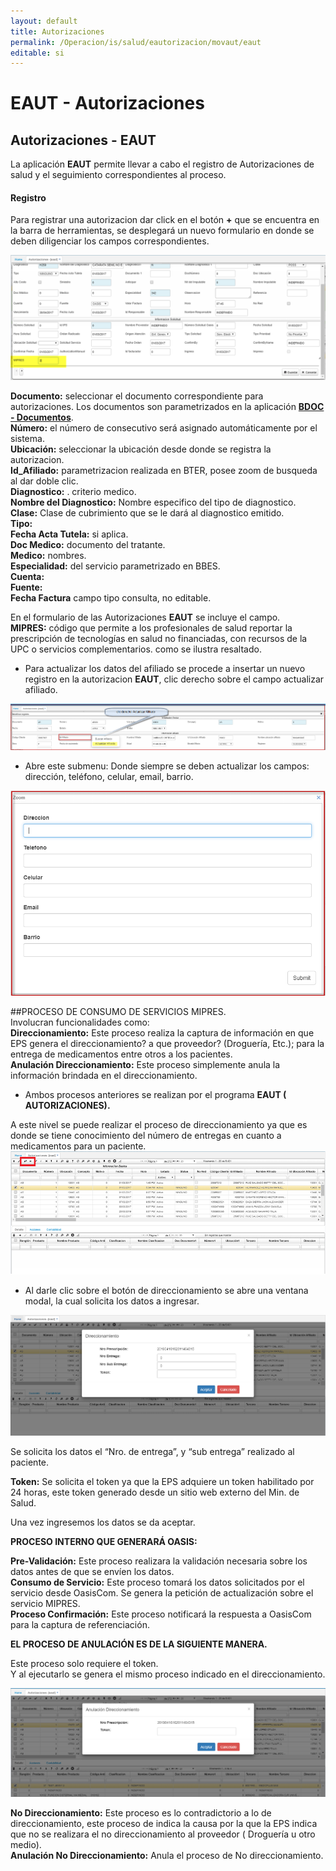 ```yaml
---
layout: default
title: Autorizaciones
permalink: /Operacion/is/salud/eautorizacion/movaut/eaut
editable: si
---
```


# EAUT - Autorizaciones  

## Autorizaciones - EAUT  

La aplicación **EAUT** permite llevar a cabo el registro de Autorizaciones de salud y el seguimiento correspondientes al proceso.  


#### **Registro**
Para registrar una autorizacion dar click en el botón **+** que se encuentra en la barra de herramientas, se desplegará un nuevo formulario en donde se deben diligenciar los campos correspondientes.  

![Nuevo formulario EAUT - Autorizaciones](eaut1.png)  

**Documento:** seleccionar el documento correspondiente para autorizaciones. Los documentos son parametrizados en la aplicación [**BDOC - Documentos**](http://docs.oasiscom.com/Operacion/common/bsistema/bdoc).  
**Número:** el número de consecutivo será asignado automáticamente por el sistema.  
**Ubicación:** seleccionar la ubicación desde donde se registra la autorizacion.  
**Id_Afiliado:** parametrizacion realizada en BTER, posee zoom de busqueda al dar doble clic.  
**Diagnostico:** .  criterio medico.  
**Nombre del Diagnostico:** Nombre especifico del tipo de diagnostico.  
**Clase:** Clase de cubrimiento que se le dará al diagnostico emitido.  
**Tipo:**  
**Fecha Acta Tutela:** si aplica.  
**Doc Medico:** documento del tratante.  
**Medico:**  nombres.  
**Especialidad:**  del servicio parametrizado en BBES.  
**Cuenta:**  
**Fuente:**  
**Fecha Factura**  campo tipo consulta, no editable.  

En el formulario de las Autorizaciones  **EAUT** se incluye el campo.  
**MIPRES:** código que permite a los profesionales de salud reportar la prescripción de tecnologías en salud no financiadas, con recursos de la UPC o servicios complementarios. como se ilustra resaltado.  

* Para actualizar los datos del afiliado se procede a insertar un nuevo registro en la autorizacion **EAUT**, clic derecho sobre el campo actualizar afiliado.  

![](eaut3.png)  
* Abre este submenu:
	Donde siempre se deben actualizar los campos: dirección, teléfono, celular, email, barrio.  
    
![](eaut4.png)  

##PROCESO DE CONSUMO DE SERVICIOS MIPRES.  
Involucran funcionalidades como:  
**Direccionamiento:** Este proceso realiza la captura de información en que EPS genera el direccionamiento? a que proveedor? (Droguería, Etc.); para la entrega de medicamentos entre otros a los pacientes.  
**Anulación Direccionamiento:** Este proceso simplemente anula la información brindada en el direccionamiento.  

* Ambos procesos anteriores se realizan por el programa **EAUT ( AUTORIZACIONES).**  

A este nivel se puede realizar el proceso de direccionamiento ya que es donde se tiene conocimiento del número de entregas en cuanto a medicamentos para un paciente.  
![](eaut7.png)  

* Al darle clic sobre el botón de direccionamiento se abre una ventana modal, la cual solicita los datos a ingresar.  

![](eaut8.png)  

Se solicita los datos el “Nro. de entrega”, y “sub entrega” realizado al paciente.	 

**Token:** Se solicita el token ya que la EPS adquiere un token habilitado por 24 horas, este token generado desde un sitio web externo del Min. de Salud.  

Una vez ingresemos los datos se da aceptar.  

**PROCESO INTERNO QUE GENERARÁ OASIS:**	

**Pre-Validación:** Este proceso realizara la validación necesaria sobre los datos antes de que se envíen los datos.  
**Consumo de Servicio:** Este proceso tomará los datos solicitados por el servicio desde OasisCom. Se genera la petición de actualización sobre el servicio MIPRES.   
**Proceso Confirmación:** Este proceso notificará la respuesta a OasisCom para la captura de referenciación.  

**EL PROCESO DE ANULACIÓN ES DE LA SIGUIENTE MANERA.**

Este proceso solo requiere el token.  
Y al ejecutarlo se genera el mismo proceso indicado en el direccionamiento.  

![](eaut9.png)  

**No Direccionamiento:** Este proceso es lo contradictorio a lo de direccionamiento, este proceso de indica la causa por la que la EPS indica que no se realizara el no direccionamiento al proveedor ( Droguería u otro medio).  
**Anulación No Direccionamiento:** Anula el proceso de No direccionamiento.  














